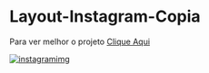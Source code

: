 # Layout-Instagram-Copia
Para ver melhor o projeto [Clique Aqui](https://rejunoport.netlify.app/instagram_pg_inicial/)

[![instagramimg](https://user-images.githubusercontent.com/98842524/177317256-3e072be8-9461-4f73-afd8-2320a6a0c0e1.png)](https://rejunoport.netlify.app/instagram_pg_inicial/)
